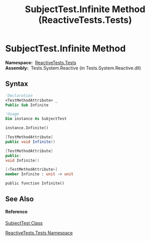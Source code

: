 ﻿---
title: SubjectTest.Infinite Method  (ReactiveTests.Tests)
TOCTitle: Infinite Method
ms:assetid: M:ReactiveTests.Tests.SubjectTest.Infinite
ms:mtpsurl: https://msdn.microsoft.com/en-us/library/reactivetests.tests.subjecttest.infinite(v=VS.103)
ms:contentKeyID: 36620323
ms.date: 06/28/2011
mtps_version: v=VS.103
f1_keywords:
- ReactiveTests.Tests.SubjectTest.Infinite
dev_langs:
- CSharp
- JScript
- VB
- FSharp
- c++
---

# SubjectTest.Infinite Method

**Namespace:**  [ReactiveTests.Tests](hh289046\(v=vs.103\).md)  
**Assembly:**  Tests.System.Reactive (in Tests.System.Reactive.dll)

## Syntax

``` vb
'Declaration
<TestMethodAttribute> _
Public Sub Infinite
```

``` vb
'Usage
Dim instance As SubjectTest

instance.Infinite()
```

``` csharp
[TestMethodAttribute]
public void Infinite()
```

``` c++
[TestMethodAttribute]
public:
void Infinite()
```

``` fsharp
[<TestMethodAttribute>]
member Infinite : unit -> unit 
```

``` jscript
public function Infinite()
```

## See Also

#### Reference

[SubjectTest Class](hh289036\(v=vs.103\).md)

[ReactiveTests.Tests Namespace](hh289046\(v=vs.103\).md)


